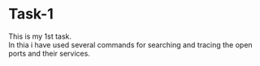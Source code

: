 # Task-1
This is my 1st task.
<br>
In thia i have used several commands for searching and tracing the open ports and their services.

